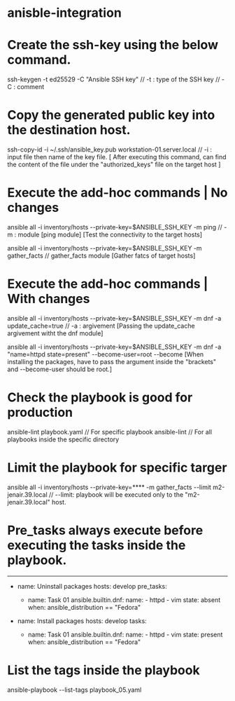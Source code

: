# anisble-integration

# Create the ssh-key using the below command.
ssh-keygen -t ed25529 -C "Ansible SSH key"      // -t : type of the SSH key // -C : comment

# Copy the generated public key into the destination host.
ssh-copy-id -i ~/.ssh/ansible_key.pub workstation-01.server.local    // -i :  input file then name of the key file.
[ After executing this command, can find the content of the file under the "authorized_keys" file on the target host ]

# Execute the add-hoc commands | No changes
ansible all -i inventory/hosts --private-key=$ANSIBLE_SSH_KEY -m ping           // -m : module [ping module]
[Test the connectivity to the target hosts]

ansible all -i inventory/hosts --private-key=$ANSIBLE_SSH_KEY -m gather_facts   // gather_facts module
[Gather fatcs of target hosts]

# Execute the add-hoc commands | With changes
ansible all -i inventory/hosts --private-key=$ANSIBLE_SSH_KEY -m dnf -a update_cache=true   // -a : argivement
[Passing the update_cache argivement witht the dnf module]

ansible all -i inventory/hosts --private-key=$ANSIBLE_SSH_KEY -m dnf -a "name=httpd state=present" --become-user=root --become
[When installing the packages, have to pass the argument inside the "brackets" and --become-user should be root.]

# Check the playbook is good for production
ansible-lint playbook.yaml      //  For specific playbook
ansible-lint                    //  For all playbooks inside the specific directory

# Limit the playbook for specific targer
ansible all -i inventory/hosts --private-key=**** -m gather_facts --limit m2-jenair.39.local    // --limit: playbook will be executed only to the  "m2-jenair.39.local" host.

# Pre_tasks always execute before executing the tasks inside the playbook.
---
- name: Uninstall packages
  hosts: develop
  pre_tasks:
    - name: Task 01
      ansible.builtin.dnf:
        name:
          - httpd
          - vim
        state: absent
      when: ansible_distribution == "Fedora"

- name: Install packages
  hosts: develop
  tasks:
    - name: Task 01
      ansible.builtin.dnf:
        name:
          - httpd
          - vim
        state: present
      when: ansible_distribution == "Fedora"

# List the tags inside the playbook
ansible-playbook --list-tags playbook_05.yaml
